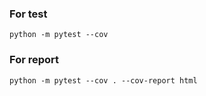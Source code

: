 
### For test
`python -m pytest --cov`


### For report
`python -m pytest --cov . --cov-report html`